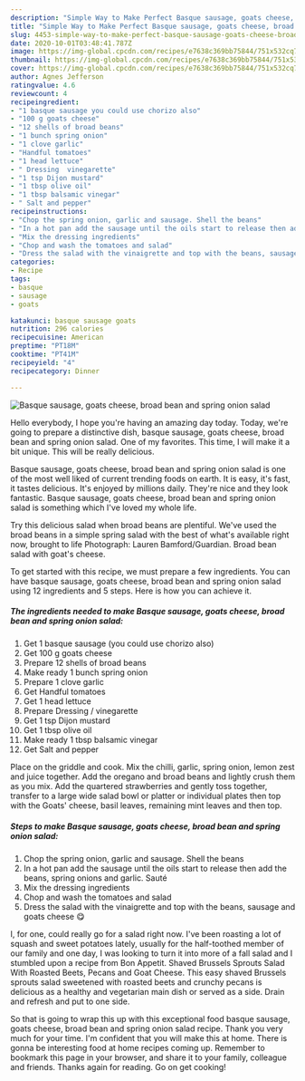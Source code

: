 ```yaml
---
description: "Simple Way to Make Perfect Basque sausage, goats cheese, broad bean and spring onion salad"
title: "Simple Way to Make Perfect Basque sausage, goats cheese, broad bean and spring onion salad"
slug: 4453-simple-way-to-make-perfect-basque-sausage-goats-cheese-broad-bean-and-spring-onion-salad
date: 2020-10-01T03:48:41.787Z
image: https://img-global.cpcdn.com/recipes/e7638c369bb75844/751x532cq70/basque-sausage-goats-cheese-broad-bean-and-spring-onion-salad-recipe-main-photo.jpg
thumbnail: https://img-global.cpcdn.com/recipes/e7638c369bb75844/751x532cq70/basque-sausage-goats-cheese-broad-bean-and-spring-onion-salad-recipe-main-photo.jpg
cover: https://img-global.cpcdn.com/recipes/e7638c369bb75844/751x532cq70/basque-sausage-goats-cheese-broad-bean-and-spring-onion-salad-recipe-main-photo.jpg
author: Agnes Jefferson
ratingvalue: 4.6
reviewcount: 4
recipeingredient:
- "1 basque sausage you could use chorizo also"
- "100 g goats cheese"
- "12 shells of broad beans"
- "1 bunch spring onion"
- "1 clove garlic"
- "Handful tomatoes"
- "1 head lettuce"
- " Dressing  vinegarette"
- "1 tsp Dijon mustard"
- "1 tbsp olive oil"
- "1 tbsp balsamic vinegar"
- " Salt and pepper"
recipeinstructions:
- "Chop the spring onion, garlic and sausage. Shell the beans"
- "In a hot pan add the sausage until the oils start to release then add the beans, spring onions and garlic. Sauté"
- "Mix the dressing ingredients"
- "Chop and wash the tomatoes and salad"
- "Dress the salad with the vinaigrette and top with the beans, sausage and goats cheese 😋"
categories:
- Recipe
tags:
- basque
- sausage
- goats

katakunci: basque sausage goats 
nutrition: 296 calories
recipecuisine: American
preptime: "PT18M"
cooktime: "PT41M"
recipeyield: "4"
recipecategory: Dinner

---
```



![Basque sausage, goats cheese, broad bean and spring onion salad](https://img-global.cpcdn.com/recipes/e7638c369bb75844/751x532cq70/basque-sausage-goats-cheese-broad-bean-and-spring-onion-salad-recipe-main-photo.jpg)

Hello everybody, I hope you're having an amazing day today. Today, we're going to prepare a distinctive dish, basque sausage, goats cheese, broad bean and spring onion salad. One of my favorites. This time, I will make it a bit unique. This will be really delicious.

Basque sausage, goats cheese, broad bean and spring onion salad is one of the most well liked of current trending foods on earth. It is easy, it's fast, it tastes delicious. It's enjoyed by millions daily. They're nice and they look fantastic. Basque sausage, goats cheese, broad bean and spring onion salad is something which I've loved my whole life.

Try this delicious salad when broad beans are plentiful. We&#39;ve used the broad beans in a simple spring salad with the best of what&#39;s available right now, brought to life Photograph: Lauren Bamford/Guardian. Broad bean salad with goat&#39;s cheese.


To get started with this recipe, we must prepare a few ingredients. You can have basque sausage, goats cheese, broad bean and spring onion salad using 12 ingredients and 5 steps. Here is how you can achieve it.

<!--inarticleads1-->

##### The ingredients needed to make Basque sausage, goats cheese, broad bean and spring onion salad:

1. Get 1 basque sausage (you could use chorizo also)
1. Get 100 g goats cheese
1. Prepare 12 shells of broad beans
1. Make ready 1 bunch spring onion
1. Prepare 1 clove garlic
1. Get Handful tomatoes
1. Get 1 head lettuce
1. Prepare  Dressing / vinegarette
1. Get 1 tsp Dijon mustard
1. Get 1 tbsp olive oil
1. Make ready 1 tbsp balsamic vinegar
1. Get  Salt and pepper


Place on the griddle and cook. Mix the chilli, garlic, spring onion, lemon zest and juice together. Add the oregano and broad beans and lightly crush them as you mix. Add the quartered strawberries and gently toss together, transfer to a large wide salad bowl or platter or individual plates then top with the Goats&#39; cheese, basil leaves, remaining mint leaves and then top. 

<!--inarticleads2-->

##### Steps to make Basque sausage, goats cheese, broad bean and spring onion salad:

1. Chop the spring onion, garlic and sausage. Shell the beans
1. In a hot pan add the sausage until the oils start to release then add the beans, spring onions and garlic. Sauté
1. Mix the dressing ingredients
1. Chop and wash the tomatoes and salad
1. Dress the salad with the vinaigrette and top with the beans, sausage and goats cheese 😋


I, for one, could really go for a salad right now. I&#39;ve been roasting a lot of squash and sweet potatoes lately, usually for the half-toothed member of our family and one day, I was looking to turn it into more of a fall salad and I stumbled upon a recipe from Bon Appetit. Shaved Brussels Sprouts Salad With Roasted Beets, Pecans and Goat Cheese. This easy shaved Brussels sprouts salad sweetened with roasted beets and crunchy pecans is delicious as a healthy and vegetarian main dish or served as a side. Drain and refresh and put to one side. 

So that is going to wrap this up with this exceptional food basque sausage, goats cheese, broad bean and spring onion salad recipe. Thank you very much for your time. I'm confident that you will make this at home. There is gonna be interesting food at home recipes coming up. Remember to bookmark this page in your browser, and share it to your family, colleague and friends. Thanks again for reading. Go on get cooking!

